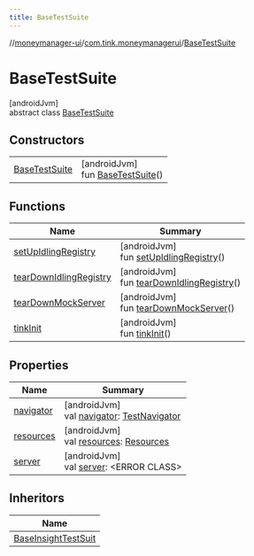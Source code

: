 ```yaml
---
title: BaseTestSuite
---
```

//[moneymanager-ui](../../../index.html)/[com.tink.moneymanagerui](../index.html)/[BaseTestSuite](index.html)



# BaseTestSuite



[androidJvm]\
abstract class [BaseTestSuite](index.html)



## Constructors


| | |
|---|---|
| [BaseTestSuite](-base-test-suite.html) | [androidJvm]<br>fun [BaseTestSuite](-base-test-suite.html)() |


## Functions


| Name | Summary |
|---|---|
| [setUpIdlingRegistry](set-up-idling-registry.html) | [androidJvm]<br>fun [setUpIdlingRegistry](set-up-idling-registry.html)() |
| [tearDownIdlingRegistry](tear-down-idling-registry.html) | [androidJvm]<br>fun [tearDownIdlingRegistry](tear-down-idling-registry.html)() |
| [tearDownMockServer](tear-down-mock-server.html) | [androidJvm]<br>fun [tearDownMockServer](tear-down-mock-server.html)() |
| [tinkInit](tink-init.html) | [androidJvm]<br>fun [tinkInit](tink-init.html)() |


## Properties


| Name | Summary |
|---|---|
| [navigator](navigator.html) | [androidJvm]<br>val [navigator](navigator.html): [TestNavigator](../../com.tink.moneymanagerui.testutil/-test-navigator/index.html) |
| [resources](resources.html) | [androidJvm]<br>val [resources](resources.html): [Resources](https://developer.android.com/reference/kotlin/android/content/res/Resources.html) |
| [server](server.html) | [androidJvm]<br>val [server](server.html): &lt;ERROR CLASS&gt; |


## Inheritors


| Name |
|---|
| [BaseInsightTestSuit](../../com.tink.moneymanagerui.feature.insight/-base-insight-test-suit/index.html) |

